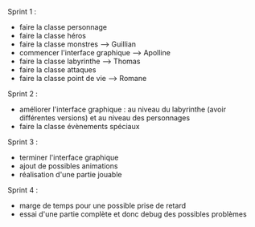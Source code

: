 Sprint 1 :
- faire la classe personnage 
- faire la classe héros
- faire la classe monstres 
--> Guillian 
- commencer l'interface graphique 
--> Apolline 
- faire la classe labyrinthe 
--> Thomas 
- faire la classe attaques 
- faire la classe point de vie 
--> Romane 

Sprint 2 :
- améliorer l'interface graphique : au niveau du labyrinthe (avoir différentes versions) et au niveau des personnages 
- faire la classe évènements spéciaux 

Sprint 3 :
- terminer l'interface graphique 
- ajout de possibles animations 
- réalisation d'une partie jouable 

Sprint 4 :
- marge de temps pour une possible prise de retard 
- essai d'une partie complète et donc debug des possibles problèmes  